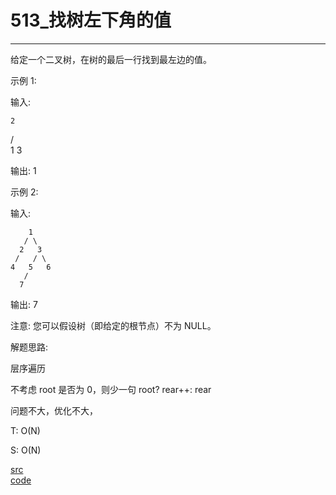 # 513_找树左下角的值

---

给定一个二叉树，在树的最后一行找到最左边的值。

示例 1:

输入:

    2
   / \
  1   3

输出:
1
 

示例 2:

输入:

        1
       / \
      2   3
     /   / \
    4   5   6
       /
      7

输出:
7
 

注意: 您可以假设树（即给定的根节点）不为 NULL。


解题思路:

层序遍历

不考虑 root 是否为 0，则少一句 root? rear++: rear

问题不大，优化不大，

T: O(N)

S: O(N)

[src](https://leetcode-cn.com/problems/find-bottom-left-tree-value/) <br>
[code](code/513.c) <br>
